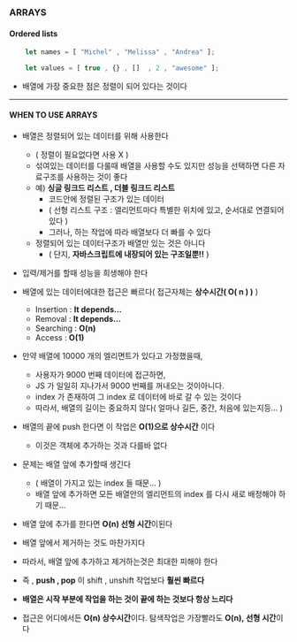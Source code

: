 ### ARRAYS

#### Ordered lists

````javascript
    let names = [ "Michel" , "Melissa" , "Andrea" ];

    let values = [ true , {} , []  , 2 , "awesome" ];
````

- 배열에 가장 중요한 점은 정렬이 되어 있다는 것이다

---

#### WHEN TO USE ARRAYS

- 배열은 정렬되어 있는 데이터를 위해 사용한다
  - ( 정렬이 필요없다면 사용 X )
  - 섞여있는 데이터를 다룰때 배열을 사용할 수도 있지만 성능을 선택하면 다른 자료구조를 사용하는 것이 좋다
  - 예) **싱글 링크드 리스트 , 더블 링크드 리스트** 
    - 코드안에 정렬된 구조가 있는 데이터
    - ( 선형 리스트 구조 : 엘리먼트마다 특별한 위치에 있고, 순서대로 연결되어 있다 )
    - 그러나, 하는 작업에 따라 배열보다 더 빠를 수 있다
  - 정렬되어 있는 데이터구조가 배열만 있는 것은 아니다
    - ( 단지, **자바스크립트에 내장되어 있는 구조일뿐!!** )


- 입력/제거를 할때 성능을 희생해야 한다


- 배열에 있는 데이터에대한 접근은 빠르다( 접근자체는 **상수시간( O( n ) )** )
  - Insertion : **It depends...**
  - Removal   : **It depends...**
  - Searching : **O(n)**
  - Access    : **O(1)**


- 만약 배열에 10000 개의 엘리면트가 있다고 가정했을때,
  - 사용자가 9000 번째 데이터에 접근하면,
  - JS 가 일일히 지나가서 9000 번째를 꺼내오는 것이아니다.
  - index 가 존재하여 그 index 로 데이터에 바로 갈 수 있는 것이다
  - 따라서, 배열의 길이는 중요하지 않다( 얼마나 길든, 중간, 처음에 있는지등... )


- 배열의 끝에 push 한다면 이 작업은 **O(1)으로 상수시간** 이다
  - 이것은 객체에 추가하는 것과 다를바 없다


- 문제는 배열 앞에 추가할때 생긴다
  - ( 배열이 가지고 있는 index 들 때문... )
  - 배열 앞에 추가하면 모든 배열안의 엘리먼트의 index 를 다시 새로 배정해야 하기 때문...


- 배열 앞에 추가를 한다면 **O(n) 선형 시간**이된다


- 배열 앞에서 제거하는 것도 마찬가지다


- 따라서, 배열 앞에 추가하고 제거하는것은 최대한 피해야 한다


- 즉 , **push , pop** 이 shift , unshift 작업보다 **훨씬 빠르다**


- **배열은 시작 부분에 작업을 하는 것이 끝에 하는 것보다 항상 느리다**


- 접근은 어디에서든 **O(n) 상수시간**이다. 탐색작업은 가장빨라도 **O(n), 선형 시간**이다
